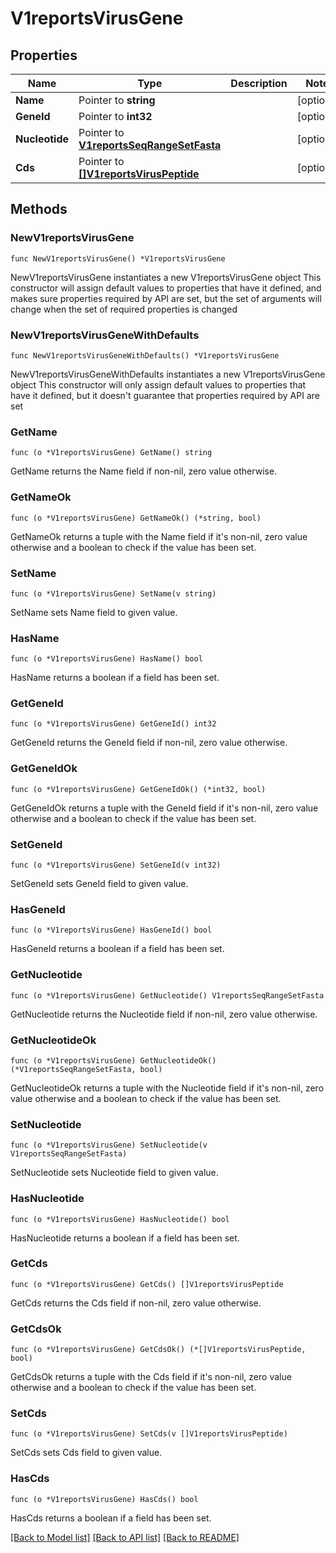 # V1reportsVirusGene

## Properties

Name | Type | Description | Notes
------------ | ------------- | ------------- | -------------
**Name** | Pointer to **string** |  | [optional] 
**GeneId** | Pointer to **int32** |  | [optional] 
**Nucleotide** | Pointer to [**V1reportsSeqRangeSetFasta**](V1reportsSeqRangeSetFasta.md) |  | [optional] 
**Cds** | Pointer to [**[]V1reportsVirusPeptide**](V1reportsVirusPeptide.md) |  | [optional] 

## Methods

### NewV1reportsVirusGene

`func NewV1reportsVirusGene() *V1reportsVirusGene`

NewV1reportsVirusGene instantiates a new V1reportsVirusGene object
This constructor will assign default values to properties that have it defined,
and makes sure properties required by API are set, but the set of arguments
will change when the set of required properties is changed

### NewV1reportsVirusGeneWithDefaults

`func NewV1reportsVirusGeneWithDefaults() *V1reportsVirusGene`

NewV1reportsVirusGeneWithDefaults instantiates a new V1reportsVirusGene object
This constructor will only assign default values to properties that have it defined,
but it doesn't guarantee that properties required by API are set

### GetName

`func (o *V1reportsVirusGene) GetName() string`

GetName returns the Name field if non-nil, zero value otherwise.

### GetNameOk

`func (o *V1reportsVirusGene) GetNameOk() (*string, bool)`

GetNameOk returns a tuple with the Name field if it's non-nil, zero value otherwise
and a boolean to check if the value has been set.

### SetName

`func (o *V1reportsVirusGene) SetName(v string)`

SetName sets Name field to given value.

### HasName

`func (o *V1reportsVirusGene) HasName() bool`

HasName returns a boolean if a field has been set.

### GetGeneId

`func (o *V1reportsVirusGene) GetGeneId() int32`

GetGeneId returns the GeneId field if non-nil, zero value otherwise.

### GetGeneIdOk

`func (o *V1reportsVirusGene) GetGeneIdOk() (*int32, bool)`

GetGeneIdOk returns a tuple with the GeneId field if it's non-nil, zero value otherwise
and a boolean to check if the value has been set.

### SetGeneId

`func (o *V1reportsVirusGene) SetGeneId(v int32)`

SetGeneId sets GeneId field to given value.

### HasGeneId

`func (o *V1reportsVirusGene) HasGeneId() bool`

HasGeneId returns a boolean if a field has been set.

### GetNucleotide

`func (o *V1reportsVirusGene) GetNucleotide() V1reportsSeqRangeSetFasta`

GetNucleotide returns the Nucleotide field if non-nil, zero value otherwise.

### GetNucleotideOk

`func (o *V1reportsVirusGene) GetNucleotideOk() (*V1reportsSeqRangeSetFasta, bool)`

GetNucleotideOk returns a tuple with the Nucleotide field if it's non-nil, zero value otherwise
and a boolean to check if the value has been set.

### SetNucleotide

`func (o *V1reportsVirusGene) SetNucleotide(v V1reportsSeqRangeSetFasta)`

SetNucleotide sets Nucleotide field to given value.

### HasNucleotide

`func (o *V1reportsVirusGene) HasNucleotide() bool`

HasNucleotide returns a boolean if a field has been set.

### GetCds

`func (o *V1reportsVirusGene) GetCds() []V1reportsVirusPeptide`

GetCds returns the Cds field if non-nil, zero value otherwise.

### GetCdsOk

`func (o *V1reportsVirusGene) GetCdsOk() (*[]V1reportsVirusPeptide, bool)`

GetCdsOk returns a tuple with the Cds field if it's non-nil, zero value otherwise
and a boolean to check if the value has been set.

### SetCds

`func (o *V1reportsVirusGene) SetCds(v []V1reportsVirusPeptide)`

SetCds sets Cds field to given value.

### HasCds

`func (o *V1reportsVirusGene) HasCds() bool`

HasCds returns a boolean if a field has been set.


[[Back to Model list]](../README.md#documentation-for-models) [[Back to API list]](../README.md#documentation-for-api-endpoints) [[Back to README]](../README.md)


